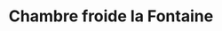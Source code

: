 ---
title: "Chambre froide la Fontaine"
url: /kinshasa/chambre-froide-la-fontaine/
shop: Lebensmittel
---